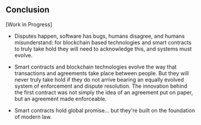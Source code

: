 ## Conclusion

\[Work in Progress\]

* Disputes happen, software has bugs, humans disagree, and humans misunderstand: for blockchain based technologies and smart contracts to truly take hold they will need to acknowledge this, and systems must evolve.

* Smart contracts and blockchain technologies evolve the way that transactions and agreements take place between people. But they will never truly take hold if they do not arrive bearing an equally evolved system of enforcement and dispute resolution. The innovation behind the first contract was not simply the idea of an agreement put on paper, but an agreement made enforceable.

* Smart contracts hold global promise... but they're built on the foundation of modern law.



